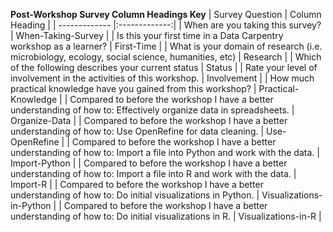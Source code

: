 **Post-Workshop Survey Column Headings Key**
| Survey Question | Column Heading | 
| ------------- |:-------------:| 
| When are you taking this survey?      | When-Taking-Survey | 
| Is this your first time in a Data Carpentry workshop as a learner?      | First-Time      | 
| What is your domain of research (i.e. microbiology, ecology, social science, humanities, etc) | Research      |
| Which of the following describes your current status      | Status | 
| Rate your level of involvement in the activities of this workshop.      | Involvement      | 
| How much practical knowledge have you gained from this workshop? | Practical-Knowledge      |
| Compared to before the workshop I have a better understanding of how to: Effectively organize data in spreadsheets.      | Organize-Data | 
| Compared to before the workshop I have a better understanding of how to: Use OpenRefine for data cleaning.      | Use-OpenRefine      | 
| Compared to before the workshop I have a better understanding of how to: Import a file into Python and work with the data. | Import-Python      |
| Compared to before the workshop I have a better understanding of how to: Import a file into R and work with the data.      | Import-R | 
| Compared to before the workshop I have a better understanding of how to: Do initial visualizations in Python.      | Visualizations-in-Python      | 
| Compared to before the workshop I have a better understanding of how to: Do initial visualizations in R. | Visualizations-in-R      |


